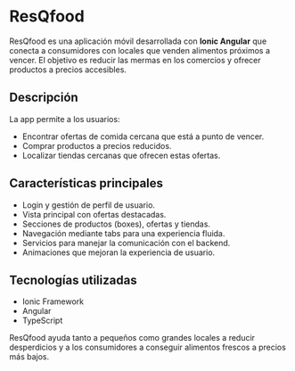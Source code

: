 # ResQfood

<p>ResQfood es una aplicación móvil desarrollada con <strong>Ionic Angular</strong> que conecta a consumidores con locales que venden alimentos próximos a vencer. El objetivo es reducir las mermas en los comercios y ofrecer productos a precios accesibles.</p>

<h2>Descripción</h2>
<p>La app permite a los usuarios:</p>
<ul>
  <li>Encontrar ofertas de comida cercana que está a punto de vencer.</li>
  <li>Comprar productos a precios reducidos.</li>
  <li>Localizar tiendas cercanas que ofrecen estas ofertas.</li>
</ul>

<h2>Características principales</h2>
<ul>
  <li>Login y gestión de perfil de usuario.</li>
  <li>Vista principal con ofertas destacadas.</li>
  <li>Secciones de productos (boxes), ofertas y tiendas.</li>
  <li>Navegación mediante tabs para una experiencia fluida.</li>
  <li>Servicios para manejar la comunicación con el backend.</li>
  <li>Animaciones que mejoran la experiencia de usuario.</li>
</ul>

<h2>Tecnologías utilizadas</h2>
<ul>
  <li>Ionic Framework</li>
  <li>Angular</li>
  <li>TypeScript</li>
</ul>

  <p>ResQfood ayuda tanto a pequeños como grandes locales a reducir desperdicios y a los consumidores a conseguir alimentos frescos a precios más bajos.</p>
